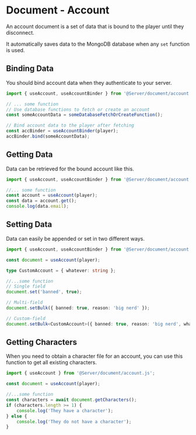 # Document - Account

An account document is a set of data that is bound to the player until they disconnect.

It automatically saves data to the MongoDB database when any `set` function is used.

## Binding Data

You should bind account data when they authenticate to your server.

```ts
import { useAccount, useAccountBinder } from '@Server/document/account.js';

// ... some function
// Use database functions to fetch or create an account
const someAccountData = someDatabaseFetchOrCreateFunction();

// Bind account data to the player after fetching
const accBinder = useAccountBinder(player);
accBinder.bind(someAccountData);
```

## Getting Data

Data can be retrieved for the bound account like this.

```ts
import { useAccount, useAccountBinder } from '@Server/document/account.js';

//... some function
const account = useAccount(player);
const data = account.get();
console.log(data.email);
```

## Setting Data

Data can easily be appended or set in two different ways.

```ts
import { useAccount, useAccountBinder } from '@Server/document/account.js';

const document = useAccount(player);

type CustomAccount = { whatever: string };

//...some function
// Single field
document.set('banned', true);

// Multi-field
document.setBulk({ banned: true, reason: 'big nerd' });

// Custom-field
document.setBulk<CustomAccount>({ banned: true, reason: 'big nerd', whatever: 'hi' });
```

## Getting Characters

When you need to obtain a character file for an account, you can use this function to get all existing characters.

```ts
import { useAccount } from '@Server/document/account.js';

const document = useAccount(player);

//...some function
const characters = await document.getCharacters();
if (characters.length >= 1) {
    console.log('They have a character');
} else {
    console.log('They do not have a character');
}
```
